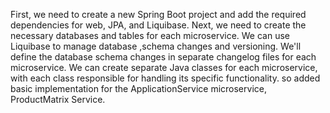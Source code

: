 First, we need to create a new Spring Boot project and add the required dependencies for web, JPA, and Liquibase.
Next, we need to create the necessary databases and tables for each microservice. We can use Liquibase to manage database ,schema changes and versioning. We'll define the database schema changes in separate changelog files for each microservice.
We can create separate Java classes for each microservice, with each class responsible for handling its specific functionality. so added basic implementation for the ApplicationService microservice, ProductMatrix Service.
